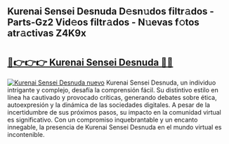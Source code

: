 ## Kurenai Sensei Desnuda D𝚎sn𝚞dos filtr𝚊dos - Parts-Gz2 Vid𝚎os filtr𝚊dos - N𝚞evas f𝚘tos atr𝚊ctivas Z4K9x

# <h2><a href="http://mbavlui.tromn.icu/?c=Kurenai+Sensei+Desnuda">🔗👉👉👉 Kurenai Sensei Desnuda 🔗🔗</a></h2>

[![Kurenai Sensei Desnuda nuevo](https://i.imgur.com/pEAQMta.gif)](http://mbavlui.tromn.icu/?c=Kurenai+Sensei+Desnuda)
Kurenai Sensei Desnuda, un individuo intrigante y complejo, desafía la comprensión fácil. Su distintivo estilo en línea ha cautivado y provocado críticas, generando debates sobre ética, autoexpresión y la dinámica de las sociedades digitales. A pesar de la incertidumbre de sus próximos pasos, su impacto en la comunidad virtual es significativo. Con un compromiso inquebrantable y un encanto innegable, la presencia de Kurenai Sensei Desnuda en el mundo virtual es incontenible.

